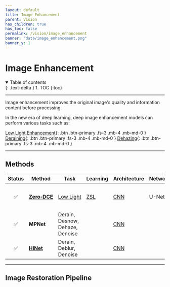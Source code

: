 ```yaml
---
layout: default
title: Image Enhancement
parent: Vision
has_children: true
has_toc: false
permalink: /vision/image_enhancement
banner: "data/image_enhancement.png"
banner_y: 1
---
```


# Image Enhancement

<details open markdown="block">
  <summary>Table of contents</summary>
  {: .text-delta }
  1. TOC
  {:toc}
</details>

---

Image enhancement improves the original image's quality and information content before processing.

In the new era of deep learning, deep image enhancement models can perform various tasks such as:

[Low Light Enhancement](low_light_enhancement.md){: .btn .btn-primary .fs-3 .mb-4 .mb-md-0 } 
[Deraining](deraining.md){: .btn .btn-primary .fs-3 .mb-4 .mb-md-0 } 
[Dehazing](dehazing.md){: .btn .btn-primary .fs-3 .mb-4 .mb-md-0 } 

---

## Methods

| Status | Method                            | Task                                       | Learning                                | Architecture                   | Network&nbsp;Structure | Loss                                                                                                                                                       | Format | Date | Publication                     |
|:------:| --------------------------------- | ------------------------------------------ | --------------------------------------- | ------------------------------ | ---------------------- | ---------------------------------------------------------------------------------------------------------------------------------------------------------- | ------ | ---- | ------------------------------- |
|   ✅   | [**Zero&#8209;DCE**](zero_dce.md) | [Low&nbsp;Light](low_light_enhancement.md) | [ZSL](../machine_learning/zero_shot.md) | [CNN](../deep_learning/cnn.md) | U-Net like network     | Spatial&nbsp;consistency&nbsp;loss, <br> Exposure&nbsp;control&nbsp;loss, <br> Color&nbsp;constancy&nbsp;loss, <br> Illumination&nbsp;smoothness&nbsp;loss | RGB    | 2020 | CVPR&nbsp;2020, TPAMI&nbsp;2021 |
|   ✅   | **MPNet**                         | Derain, Desnow, Dehaze, Denoise            |                                         | [CNN](../deep_learning/cnn.md) |                        |                                                                                                                                                            |        | 2021 | CVPR&nbsp;2021                  |
|   ✅   | [**HINet**](hinet.md)             | Derain, Deblur, Denoise                    |                                         | [CNN](../deep_learning/cnn.md) |                        |                                                                                                                                                            |        | 2021 | CVPR&nbsp;2021                  |

---

## Image Restoration Pipeline